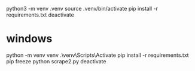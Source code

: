 python3 -m venv .venv
source .venv/bin/activate
pip install -r requirements.txt
deactivate


# windows
python -m venv venv
.\venv\Scripts\Activate
pip install -r requirements.txt
pip freeze
python scrape2.py
deactivate


